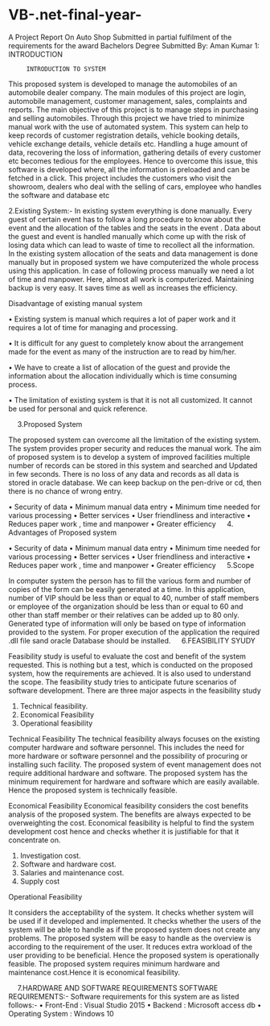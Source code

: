 # VB-.net-final-year-
 A Project Report On Auto Shop Submitted in partial fulfilment of the requirements for the award Bachelors Degree
 Submitted By:  Aman Kumar
1: INTRODUCTION


  		 INTRODUCTION TO SYSTEM
This proposed system is developed to manage the automobiles of an automobile dealer company. The main modules of this project are login, automobile management, customer management, sales, complaints and reports. The main objective of this project is to manage steps in purchasing and selling automobiles. Through this project we have tried to minimize manual work with the use of automated system. This system can help to keep records of customer registration details, vehicle booking details, vehicle exchange details, vehicle details etc. 
Handling a huge amount of data, recovering the loss of information, gathering details of every customer etc becomes tedious for the employees. Hence to overcome this issue, this software is developed where, all the information is preloaded and can be fetched in a click. This project includes the customers who visit the showroom, dealers who deal with the selling of cars, employee who handles the software and database etc


   






2.Existing System:-
In existing system everything is done manually. Every guest of certain event has to follow a long procedure to know about the event and the allocation of the tables and the seats in the event . 
Data about the guest and event is handled manually which come up with the risk of losing data which can lead to waste of time to recollect all the information.
In the existing system allocation of the seats and data management is done manually but in proposed system we have computerized the whole process using this application.
In case of following process manually we need a lot of time and manpower. Here, almost all work is computerized. Maintaining backup is very easy. It saves time as well as increases the efficiency.

Disadvantage of existing manual system

•	Existing system is manual which requires a lot of paper work and it requires a lot of time for managing and processing.

•	It is difficult for any guest to completely know about the arrangement made for the event as many of the instruction are to read by him/her.

•	We have to create a list of allocation of the guest and provide the information about the allocation individually which is time consuming process.

•	The limitation of existing system is that it is not all customized. It cannot be used for personal and quick reference.

 
3.Proposed System

The proposed system can overcome all the limitation of the existing system. The system provides proper security and reduces the manual work.
The aim of proposed system is to develop a system of improved facilities multiple number of records can be stored in this system and searched and Updated in few seconds.
There is no loss of any data and records as all data is stored in oracle database.
We can keep backup on the pen-drive or cd, then there is no chance of wrong entry.

•	Security of data
•	Minimum manual data entry 
•	Minimum time needed for various processing 
•	Better services 
•	User friendliness and interactive
•	Reduces paper work , time and manpower 
•	Greater efficiency
 
 4. Advantages of Proposed system


•	Security of data
•	Minimum manual data entry 
•	Minimum time needed for various processing 
•	Better services 
•	User friendliness and interactive
•	Reduces paper work , time and manpower 
•	Greater efficiency
 
5.Scope  

In computer system the person has to fill the various form and number of copies of the form can be easily generated at a time.
In this application, number of VIP should be less than or equal to 40, number of staff members or employee of the organization should be less than or equal to 60 and other than staff member or their relatives can be added up to 80 only.
Generated type of information will only be based on type of information provided to the system.
For proper execution of the application the required .dll file sand oracle Database should be installed. 
 
6.FEASIBILITY SYUDY

Feasibility study is useful to evaluate the cost and benefit of the system requested. This is nothing but a test, which is conducted on the proposed system, how the requirements are achieved. It is also used to understand the scope. The feasibility study tries to anticipate future scenarios of    software development.
There are three major aspects in the feasibility study
1.	Technical feasibility.
2.	Economical Feasibility
3.  Operational feasibility

Technical Feasibility
The technical feasibility always focuses on the existing computer hardware and software personnel. This includes the need for more hardware or software personnel and the possibility of procuring or installing such facility.
The proposed system of event management does not require additional hardware and software. The proposed system has the minimum requirement for hardware and software which are easily available. Hence the proposed system is technically feasible.

Economical Feasibility
Economical feasibility considers the cost benefits analysis of the proposed system. The benefits are always expected to be overweighting the cost. Economical feasibility is helpful to find the system development cost hence and checks whether it is justifiable for that it concentrate on.
1.	Investigation cost.
2.	Software and hardware cost.
3.	Salaries and maintenance cost.
4.	Supply cost


Operational Feasibility

It considers the acceptability of the system. It checks whether system will be used if it developed and implemented. It checks whether the users of the system will be able to handle as if the proposed system does not create any problems.
The proposed system will be easy to handle as the overview is according to the requirement of the user. It reduces extra workload of the user providing to be beneficial. Hence the proposed system is operationally feasible.
The proposed system requires minimum hardware and maintenance cost.Hence it is economical feasibility.

 
7.HARDWARE AND SOFTWARE REQUIREMENTS
SOFTWARE REQUIREMENTS:-
Software requirements for this system are as listed follows:- 
•	Front-End        :           Visual Studio 2015
•	Backend           :           Microsoft access db
•	Operating System    :    Windows 10
